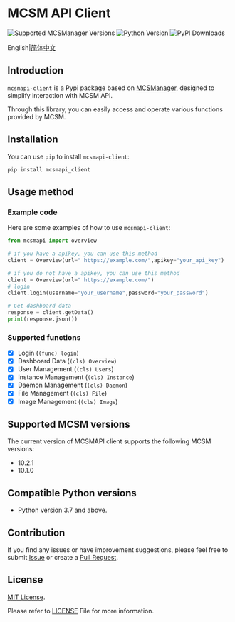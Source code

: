 # MCSM API Client

![Supported MCSManager Versions](https://img.shields.io/badge/Supported%20MCSManager%20Versions-10.2.1,10.1.0-blue)
![Python Version](https://img.shields.io/badge/Python%20Version-%3E%3D3.7-blue)
![PyPI Downloads](https://img.shields.io/pypi/dm/mcsmapi_client)

English|[简体中文](README_zh-cn.md)

## Introduction

`mcsmapi-client` is a Pypi package based on [MCSManager](https://github.com/MCSManager/MCSManager), designed to simplify interaction with MCSM API.

Through this library, you can easily access and operate various functions provided by MCSM.

## Installation

You can use `pip` to install `mcsmapi-client`:

```bash
pip install mcsmapi_client
```

## Usage method

### Example code

Here are some examples of how to use `mcsmapi-client`:

```python
from mcsmapi import overview

# if you have a apikey, you can use this method
client = Overview(url=" https://example.com/",apikey="your_api_key")

# if you do not have a apikey, you can use this method
client = Overview(url=" https://example.com/")
# login
client.login(username="your_username",password="your_password")

# Get dashboard data
response = client.getData()
print(response.json())
```

### Supported functions

- [x] Login (`(func) login`)
- [x] Dashboard Data (`(cls) Overview`)
- [x] User Management (`(cls) Users`)
- [x] Instance Management (`(cls) Instance`)
- [x] Daemon Management (`(cls) Daemon`)
- [x] File Management (`(cls) File`)
- [x] Image Management (`(cls) Image`)

## Supported MCSM versions

The current version of MCSMAPI client supports the following MCSM versions:

- 10.2.1
- 10.1.0

## Compatible Python versions

- Python version 3.7 and above.

## Contribution

If you find any issues or have improvement suggestions, please feel free to submit [Issue](https://github.com/molanp/mcsmapi-client/issues) or create a [Pull Request](https://github.com/molanp/mcsmapi-client/pulls).

## License

[MIT License](https://opensource.org/licenses/MIT).

Please refer to [LICENSE](LICENSE) File for more information.
